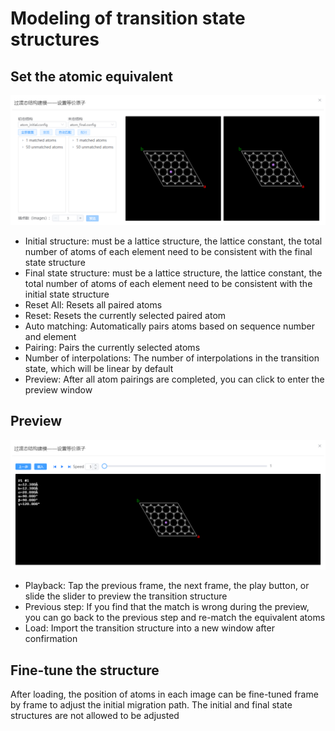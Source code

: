 # Modeling of transition state structures

## Set the atomic equivalent
![neb1](nested/qstudio_manual_build_neb1.png)
- Initial structure: must be a lattice structure, the lattice constant, the total number of atoms of each element need to be consistent with the final state structure
- Final state structure: must be a lattice structure, the lattice constant, the total number of atoms of each element need to be consistent with the initial state structure
- Reset All: Resets all paired atoms
- Reset: Resets the currently selected paired atom
- Auto matching: Automatically pairs atoms based on sequence number and element
- Pairing: Pairs the currently selected atoms
- Number of interpolations: The number of interpolations in the transition state, which will be linear by default
- Preview: After all atom pairings are completed, you can click to enter the preview window
  
## Preview
![neb2](nested/qstudio_manual_build_neb2.png)
- Playback: Tap the previous frame, the next frame, the play button, or slide the slider to preview the transition structure
- Previous step: If you find that the match is wrong during the preview, you can go back to the previous step and re-match the equivalent atoms
- Load: Import the transition structure into a new window after confirmation

## Fine-tune the structure
  After loading, the position of atoms in each image can be fine-tuned frame by frame to adjust the initial migration path. The initial and final state structures are not allowed to be adjusted
